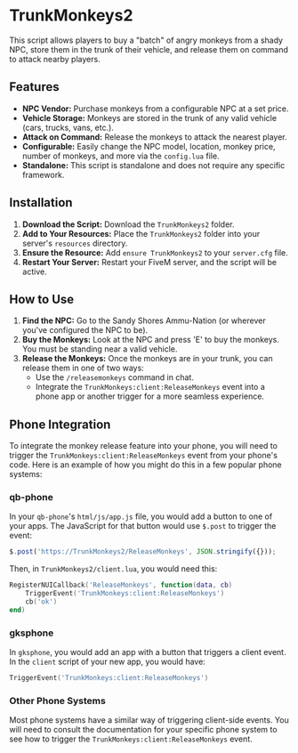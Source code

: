 # TrunkMonkeys2

This script allows players to buy a "batch" of angry monkeys from a shady NPC, store them in the trunk of their vehicle, and release them on command to attack nearby players.

## Features

- **NPC Vendor:** Purchase monkeys from a configurable NPC at a set price.
- **Vehicle Storage:** Monkeys are stored in the trunk of any valid vehicle (cars, trucks, vans, etc.).
- **Attack on Command:** Release the monkeys to attack the nearest player.
- **Configurable:** Easily change the NPC model, location, monkey price, number of monkeys, and more via the `config.lua` file.
- **Standalone:** This script is standalone and does not require any specific framework.

## Installation

1.  **Download the Script:** Download the `TrunkMonkeys2` folder.
2.  **Add to Your Resources:** Place the `TrunkMonkeys2` folder into your server's `resources` directory.
3.  **Ensure the Resource:** Add `ensure TrunkMonkeys2` to your `server.cfg` file.
4.  **Restart Your Server:** Restart your FiveM server, and the script will be active.

## How to Use

1.  **Find the NPC:** Go to the Sandy Shores Ammu-Nation (or wherever you've configured the NPC to be).
2.  **Buy the Monkeys:** Look at the NPC and press 'E' to buy the monkeys. You must be standing near a valid vehicle.
3.  **Release the Monkeys:** Once the monkeys are in your trunk, you can release them in one of two ways:
    *   Use the `/releasemonkeys` command in chat.
    *   Integrate the `TrunkMonkeys:client:ReleaseMonkeys` event into a phone app or another trigger for a more seamless experience.

## Phone Integration

To integrate the monkey release feature into your phone, you will need to trigger the `TrunkMonkeys:client:ReleaseMonkeys` event from your phone's code. Here is an example of how you might do this in a few popular phone systems:

### qb-phone

In your `qb-phone`'s `html/js/app.js` file, you would add a button to one of your apps. The JavaScript for that button would use `$.post` to trigger the event:

```javascript
$.post('https://TrunkMonkeys2/ReleaseMonkeys', JSON.stringify({}));
```

Then, in `TrunkMonkeys2/client.lua`, you would need this:

```lua
RegisterNUICallback('ReleaseMonkeys', function(data, cb)
    TriggerEvent('TrunkMonkeys:client:ReleaseMonkeys')
    cb('ok')
end)
```

### gksphone

In `gksphone`, you would add an app with a button that triggers a client event. In the `client` script of your new app, you would have:

```lua
TriggerEvent('TrunkMonkeys:client:ReleaseMonkeys')
```

### Other Phone Systems

Most phone systems have a similar way of triggering client-side events. You will need to consult the documentation for your specific phone system to see how to trigger the `TrunkMonkeys:client:ReleaseMonkeys` event.
